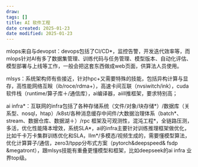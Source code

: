 ```yaml
---
draw:
tags: []
title: AI 软件工程
date created: 2025-01-23
date modified: 2025-01-23
---
```


mlops来自与devopst：devops包括了CI/CD*，监控告警，开发迭代效率等，而mlops针对AI有多了数据集管理、训练代码与任务管理、模型版本、自动化评估、模型部署与上线等工作，一般会把这套东西做成web页面，供算法人员使用。

mlsys：系统架构师有些接近，针对hpc+又需要特殊的技能，包括异构计算与显存，高性能网络互眹（ib/roce/rdma+），高速卡间互联（nvsiwitch/ink），cuda 软件栈（runtime/算子库＋/通信库），ai编译器，aiill推框架，要求特别高；

ai infra*：互联网的infra包括了各种存储系统（文件/对象/块存储*）/数据库（关系型、nosql，htap）/k8st/各种消息缓存中间件/大数据治理体系（batch*、stream、数据仓库、数据湖＋）/rpc 框架及可观测性，混沌工程*，全链路压测，多活，优化性能降本增效，系统SLA*，ai的infra主要针对训练推理框架做优化，比如千卡万卡集群训练优化和SLA，IIm*/多模态/视频生成的，需要懂模型算法，优化计算算子/通信，zero3/tppp分布式方案（pytorch&deepspeed& fsdp &megatront），跟mlsys技能有重叠更懂模型和框架，比如deepseek的ai infra 业界top级。
